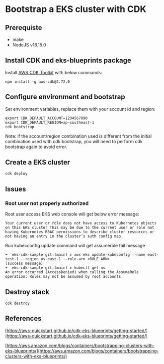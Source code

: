 # Bootstrap a EKS cluster with CDK

## Prerequiste

- make
- NodeJS v18.15.0

## Install CDK and eks-blueprints package

Install [AWS CDK Toolkit](https://www.npmjs.com/package/aws-cdk) with below commands:

```
npm install -g aws-cdk@2.72.0
```

## Configure environment and bootstrap

Set environment variables, replace them with your account id and region:
```
export CDK_DEFAULT_ACCOUNT=1234567890
export CDK_DEFAULT_REGION=ap-southeast-1
cdk bootstrap
```

Note: if the account/region combination used is different from the initial combination used with cdk bootstrap, you will need to perform cdk bootstrap again to avoid error.


## Create a EKS cluster

```
cdk deploy
```

## Issues

### Root user not properly authorized

Root user access EKS web console will get below error message: 

`Your current user or role does not have access to Kubernetes objects on this EKS cluster
This may be due to the current user or role not having Kubernetes RBAC permissions to describe cluster resources or not having an entry in the cluster’s auth config map.`

Run kubecconfig update command will get assumerole fail message
```
➜  eks-cdk-sample git:(main) ✗ aws eks update-kubeconfig --name east-test-1 --region us-east-1 --role-arn <ROLE_ARN>
(success message)
➜  eks-cdk-sample git:(main) ✗ kubectl get ns
An error occurred (AccessDenied) when calling the AssumeRole operation: Roles may not be assumed by root accounts.
```

## Destroy stack

```
cdk destroy
```


## References

[https://aws-quickstart.github.io/cdk-eks-blueprints/getting-started/](https://aws-quickstart.github.io/cdk-eks-blueprints/getting-started/)

[https://aws.amazon.com/blogs/containers/bootstrapping-clusters-with-eks-blueprints/](https://aws.amazon.com/blogs/containers/bootstrapping-clusters-with-eks-blueprints/)